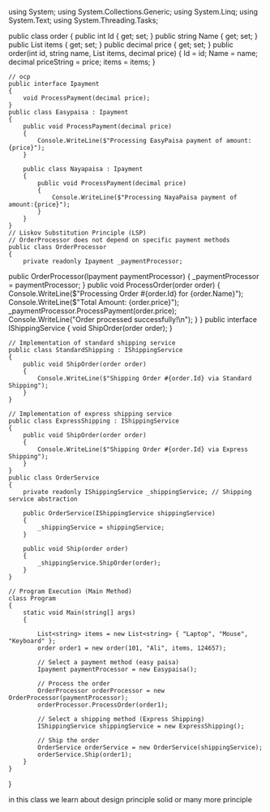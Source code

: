 using System;
using System.Collections.Generic;
using System.Linq;
using System.Text;
using System.Threading.Tasks;

public class order
{
    public int Id { get; set; }
    public string Name { get; set; }
    public List<string> items { get; set; }
    public decimal price { get; set; }
    public order(int id, string name, List<string> items, decimal price)
    {
        Id = id;
        Name = name;
        decimal priceString = price;
        items = items;
    }

    // ocp
    public interface Ipayment
    {
        void ProcessPayment(decimal price);
    }
    public class Easypaisa : Ipayment
    {
        public void ProcessPayment(decimal price)
        {
            Console.WriteLine($"Processing EasyPaisa payment of amount:{price}");
        }

        public class Nayapaisa : Ipayment
        {
            public void ProcessPayment(decimal price)
            {
                Console.WriteLine($"Processing NayaPaisa payment of amount:{price}");
            }
        }
    }
    // Liskov Substitution Principle (LSP)
    // OrderProcessor does not depend on specific payment methods
    public class OrderProcessor
    {
        private readonly Ipayment _paymentProcessor; 
public OrderProcessor(Ipayment paymentProcessor)
        {
            _paymentProcessor = paymentProcessor;
        }
        public void ProcessOrder(order order)
        {
            Console.WriteLine($"Processing Order #{order.Id} for {order.Name}");
            Console.WriteLine($"Total Amount: {order.price}");
            _paymentProcessor.ProcessPayment(order.price);
            Console.WriteLine("Order processed successfully!\n");
        }
    }
    public interface IShippingService
    {
        void ShipOrder(order order);
    }

    // Implementation of standard shipping service
    public class StandardShipping : IShippingService
    {
        public void ShipOrder(order order)
        {
            Console.WriteLine($"Shipping Order #{order.Id} via Standard Shipping");
        }
    }

    // Implementation of express shipping service
    public class ExpressShipping : IShippingService
    {
        public void ShipOrder(order order)
        {
            Console.WriteLine($"Shipping Order #{order.Id} via Express Shipping");
        }
    }
    public class OrderService
    {
        private readonly IShippingService _shippingService; // Shipping service abstraction

        public OrderService(IShippingService shippingService)
        {
            _shippingService = shippingService;
        }

        public void Ship(order order)
        {
            _shippingService.ShipOrder(order);
        }
    }

    // Program Execution (Main Method)
    class Program
    {
        static void Main(string[] args)
        {
            
            List<string> items = new List<string> { "Laptop", "Mouse", "Keyboard" };
            order order1 = new order(101, "Ali", items, 124657);

            // Select a payment method (easy paisa)
            Ipayment paymentProcessor = new Easypaisa();

            // Process the order
            OrderProcessor orderProcessor = new OrderProcessor(paymentProcessor);
            orderProcessor.ProcessOrder(order1);

            // Select a shipping method (Express Shipping)
            IShippingService shippingService = new ExpressShipping();

            // Ship the order
            OrderService orderService = new OrderService(shippingService);
            orderService.Ship(order1);
        }
    }
}




in this class we learn about design principle solid or many more principle 
